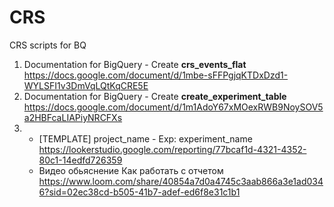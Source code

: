 # CRS
CRS scripts for BQ

1. Documentation for BigQuery - Create **crs_events_flat**
   https://docs.google.com/document/d/1mbe-sFFPgjqKTDxDzd1-WYLSFI1v3DmVqLQtKqCRE5E
2. Documentation for BigQuery - Create **create_experiment_table**
   https://docs.google.com/document/d/1m1AdoY67xMOexRWB9NoySOV5a2HBFcaLIAPiyNRCFXs
3. - [TEMPLATE] project_name - Exp: experiment_name
     https://lookerstudio.google.com/reporting/77bcaf1d-4321-4352-80c1-14edfd726359
   - Видео обьяснение Как работать с отчетом
     https://www.loom.com/share/40854a7d0a4745c3aab866a3e1ad0346?sid=02ec38cd-b505-41b7-adef-ed6f8e31c1b1
